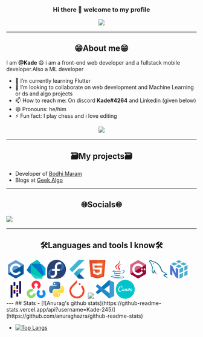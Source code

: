 <h3 align='center'> Hi there 👋 welcome to my profile</h3>

<div id="header" align="center">
  <img src="https://media.giphy.com/media/M9gbBd9nbDrOTu1Mqx/giphy.gif" width="100"/>
</div>

---
<h2 align='center'>😁About me😁</h2>

 I am **@Kade** 😄 i am a front-end web developer and a fullstack mobile developer.Also a ML developer

- 🌱 I’m currently learning Flutter
- 👯 I’m looking to collaborate on web development and Machine Learning or ds and algo projects
- 📫 How to reach me: On discord **Kade#4264** and Linkedin (given below)
- 😄 Pronouns: he/him
- ⚡ Fun fact: I play chess and i love editing

<div id="header" align="center">
  <img src="https://cdn.dribbble.com/users/1292677/screenshots/6139167/media/5387dc7e035b3efe9d94516044de66a4.gif"/>
</div>

---

<h2 align='center'>🗃️My projects🗃️</h2>

- Developer of <a href='https://bodhimaram.in/'>Bodhi Maram</a>
- Blogs at <a href='https://geekalgo.com/'>Geek Algo</a>

---

<h2 align='center'>🌐Socials🌐</h2>
<div id="socials" align='justify'>
    <a href='https://www.linkedin.com/in/bargav-krishna-260b16236/'><img src="https://i.imgur.com/46aGX7K.png" width="100"/></a>

</div>

---

<h2 align='center'>🛠️Languages and tools I know🛠️</h2>
<div>
  <img src="https://github.com/devicons/devicon/blob/master/icons/c/c-original.svg" width="50"/>

  <img src="https://github.com/devicons/devicon/blob/master/icons/dart/dart-original.svg" width="50"/>

  <img src="https://github.com/devicons/devicon/blob/master/icons/fedora/fedora-original.svg" width="50"/>

  <img src="https://github.com/devicons/devicon/blob/master/icons/flutter/flutter-original.svg" width="50"/>

  <img src="https://github.com/devicons/devicon/blob/master/icons/html5/html5-original.svg" width="50"/>

  <img src="https://github.com/devicons/devicon/blob/master/icons/java/java-original.svg" width="50"/>

  <img src="https://github.com/devicons/devicon/blob/master/icons/cplusplus/cplusplus-original.svg" width="50"/>

  <img src="https://github.com/devicons/devicon/blob/master/icons/mysql/mysql-original.svg" width="50"/>

  <img src="https://github.com/devicons/devicon/blob/master/icons/numpy/numpy-original.svg" width="50"/>

  <img src="https://github.com/devicons/devicon/blob/master/icons/pandas/pandas-original.svg" width="50"/>

  <img src="https://github.com/devicons/devicon/blob/master/icons/opencv/opencv-original.svg" width="50"/>

  <img src="https://github.com/devicons/devicon/blob/master/icons/python/python-original.svg" width="50"/>

  <img src="https://github.com/devicons/devicon/blob/master/icons/pytorch/pytorch-original.svg" width="50"/>

  <img src="https://w7.pngwing.com/pngs/56/909/png-transparent-tensorflow-deep-learning-keras-machine-learning-caffe-thumbtack-miscellaneous-angle-rectangle.png" width="50"/>

  <img src="https://github.com/devicons/devicon/blob/master/icons/vscode/vscode-original.svg" width="50"/>

  <img src="https://github.com/devicons/devicon/blob/master/icons/canva/canva-original.svg" width="50"/>

</div>
---
## Stats
- [![Anurag's github stats](https://github-readme-stats.vercel.app/api?username=Kade-245)](https://github.com/anuraghazra/github-readme-stats)

- [![Top Langs](https://github-readme-stats.vercel.app/api/top-langs/?username=Kade-245)](https://github.com/anuraghazra/github-readme-stats)

